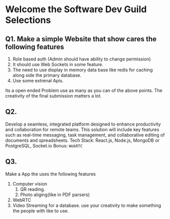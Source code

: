 # Welcome the Software Dev Guild Selections

## Q1. Make a simple Website that show cares the following features
1. Role based auth (Admin should have ability to change permission)
2. It should use Web Sockets in some feature.
3. The need to use display in memory data base like redis for caching along side the primary database.
4. Use some extrenal Apis.

Its  a open ended Problem use as many as you can of the above points. The creativity of the final submission matters a lot.

## Q2.
 Develop a seamless, integrated platform designed to enhance productivity and collaboration for remote teams. This solution will include key features such as real-time messaging, task management, and collaborative editing of documents and spreadsheets.
Tech Stack:
React.js, Node.js, MongoDB or PostgreSQL, Socket.io
Bonus: `WebRTC`

## Q3.
Make a App the uses the following features
1. Computer vision
    1. QR reading.
    2. Photo aliging(like in PDF parsers)
2. WebRTC
3. Video Streaming for a database.
use your creativity to make something the people with like to use.

